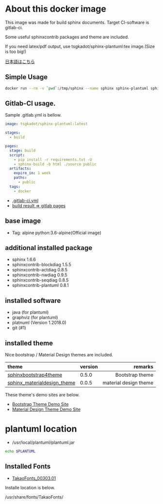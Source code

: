 # About this docker image

This image was made for build sphinx documents. Target CI-software is gitlab-ci.

Some useful sphinxcontrib packages and theme are included.

If you need latex/pdf output, use tsgkadot/sphinx-plantuml:tex image.(Size is too big!)

[日本語はこちら](https://github.com/tsgkdt/sphinx-plantuml/blob/master/README_ja.md)


## Simple Usage

```sh
docker run --rm -v `pwd`:/tmp/sphinx --name sphinx sphinx-plantuml sphinx-build -b html /tmp/sphinx/source /tmp/sphinx/build
```

## Gitlab-CI usage.

Sample .gitlab.yml is bellow.

```yaml
image: tsgkadot/sphinx-plantuml:latest

stages:
  - build

pages:
  stage: build
  script:
    - pip install -r requirements.txt -U
    - sphinx-build -b html ./source public
  artifacts:
    expire_in: 1 week
    paths:
      - public
  tags:
    - docker
```

- [.gitlab-ci.yml](https://gitlab.com/tsgkdt/sphinx-plantuml/blob/master/.gitlab-ci.yml)
- [build result => gitlab pages](https://tsgkdt.gitlab.io/sphinx-plantuml/) 
  

## base image

- Tag: alpine  python:3.6-alpine(Official image)

## additional installed package

- sphinx 1.6.6
- sphinxcontrib-blockdiag 1.5.5
- sphinxcontrib-actdiag 0.8.5
- sphinxcontrib-nwdiag 0.9.5
- sphinxcontrib-seqdiag 0.8.5
- sphinxcontrib-plantuml 0.8.1

## installed software

- java (for plantuml)
- graphviz (for plantuml)
- platnuml (Version 1.2018.0)
- git (#1)

## installed theme

Nice bootstrap / Material Design themes are included.

| theme | version | remarks |
|:------|---------|----------:|
| [sphinxbootstrap4theme](https://github.com/myyasuda/sphinxbootstrap4theme) | 0.5.0 | Bootstrap theme |
| [sphinx_materialdesign_theme](https://github.com/myyasuda/sphinx_materialdesign_theme) | 0.0.5 | material design theme |

These theme's demo sites are below.

- [Bootstrap Theme Demo Site](https://myyasuda.github.io/sphinxbootstrap4theme/)
- [Material Design Theme Demo Site](https://myyasuda.github.io/sphinx_materialdesign_theme/)

# plantuml location

- /usr/local/plantuml/plantuml.jar

```sh
echo $PLANTUML

```

## Installed Fonts

- [TakaoFonts_00303.01](https://launchpad.net/takao-fonts)

Installe location is below.

/usr/share/fonts/TakaoFonts/


